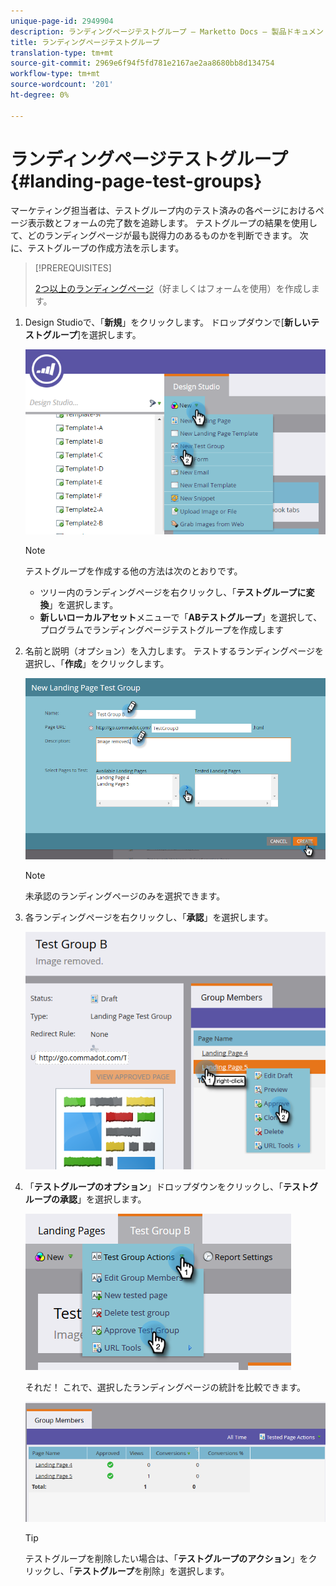 ```yaml
---
unique-page-id: 2949904
description: ランディングページテストグループ — Marketto Docs — 製品ドキュメント
title: ランディングページテストグループ
translation-type: tm+mt
source-git-commit: 2969e6f94f5fd781e2167ae2aa8680bb8d134754
workflow-type: tm+mt
source-wordcount: '201'
ht-degree: 0%

---
```



# ランディングページテストグループ{#landing-page-test-groups}

マーケティング担当者は、テストグループ内のテスト済みの各ページにおけるページ表示数とフォームの完了数を追跡します。 テストグループの結果を使用して、どのランディングページが最も説得力のあるものかを判断できます。 次に、テストグループの作成方法を示します。

>[!PREREQUISITES]
>
>[2つ以上のランディングページ](/help/marketo/getting-started/quick-wins/landing-page-with-a-form.md)（好ましくはフォームを使用）を作成します。

1. Design Studioで、「**新規**」をクリックします。 ドロップダウンで[**新しいテストグループ**]を選択します。

   ![](assets/image2015-8-5-13-3a32-3a50.png)

   >[!NOTE]
   >
   >テストグループを作成する他の方法は次のとおりです。
   >
   >* ツリー内のランディングページを右クリックし、「**テストグループに変換**」を選択します。
   >* **新しいローカルアセット**&#x200B;メニューで「**ABテストグループ**」を選択して、プログラムでランディングページテストグループを作成します


1. 名前と説明（オプション）を入力します。 テストするランディングページを選択し、「**作成**」をクリックします。

   ![](assets/image2015-8-5-13-3a39-3a10.png)

   >[!NOTE]
   >
   >未承認のランディングページのみを選択できます。

1. 各ランディングページを右クリックし、「**承認**」を選択します。

   ![](assets/three-1.png)

1. 「**テストグループのオプション**」ドロップダウンをクリックし、「**テストグループの承認**」を選択します。

   ![](assets/four-1.png)

   それだ！ これで、選択したランディングページの統計を比較できます。

   ![](assets/five.png)

   >[!TIP]
   >
   >テストグループを削除したい場合は、「**テストグループのアクション**」をクリックし、「**テストグループ**&#x200B;を削除」を選択します。
